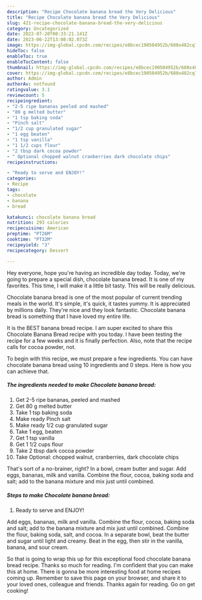```yaml
---
description: "Recipe Chocolate banana bread the Very Delicious"
title: "Recipe Chocolate banana bread the Very Delicious"
slug: 421-recipe-chocolate-banana-bread-the-very-delicious
category: Uncategorized
date: 2022-07-20T00:33:21.141Z
date: 2023-06-22T13:08:02.073Z
image: https://img-global.cpcdn.com/recipes/e8bcec190504952b/680x482cq70/chocolate-banana-bread-recipe-main-photo.jpg
hideToc: false
enableToc: true
enableTocContent: false
thumbnail: https://img-global.cpcdn.com/recipes/e8bcec190504952b/680x482cq70/chocolate-banana-bread-recipe-main-photo.jpg
cover: https://img-global.cpcdn.com/recipes/e8bcec190504952b/680x482cq70/chocolate-banana-bread-recipe-main-photo.jpg
author: Admin
authorAv: notfound
ratingvalue: 3.1
reviewcount: 5
recipeingredient:
- "2-5 ripe bananas peeled and mashed"
- "80 g melted butter"
- "1 tsp baking soda"
- "Pinch salt"
- "1/2 cup granulated sugar"
- "1 egg beaten"
- "1 tsp vanilla"
- "1 1/2 cups flour"
- "2 tbsp dark cocoa powder"
- " Optional chopped walnut cranberries dark chocolate chips"
recipeinstructions:

- "Ready to serve and ENJOY!"
categories:
- Recipe
tags:
- chocolate
- banana
- bread

katakunci: chocolate banana bread 
nutrition: 293 calories
recipecuisine: American
preptime: "PT26M"
cooktime: "PT32M"
recipeyield: "3"
recipecategory: Dessert

---
```



Hey everyone, hope you're having an incredible day today. Today, we're going to prepare a special dish, chocolate banana bread. It is one of my favorites. This time, I will make it a little bit tasty. This will be really delicious.

Chocolate banana bread is one of the most popular of current trending meals in the world. It's simple, it's quick, it tastes yummy. It is appreciated by millions daily. They're nice and they look fantastic. Chocolate banana bread is something that I have loved my entire life.

It is the BEST banana bread recipe. I am super excited to share this Chocolate Banana Bread recipe with you today. I have been testing the recipe for a few weeks and it is finally perfection. Also, note that the recipe calls for cocoa powder, not.


To begin with this recipe, we must prepare a few ingredients. You can have chocolate banana bread using 10 ingredients and 0 steps. Here is how you can achieve that.

<!--inarticleads1-->

##### The ingredients needed to make Chocolate banana bread:

1. Get 2-5 ripe bananas, peeled and mashed
1. Get 80 g melted butter
1. Take 1 tsp baking soda
1. Make ready Pinch salt
1. Make ready 1/2 cup granulated sugar
1. Take 1 egg, beaten
1. Get 1 tsp vanilla
1. Get 1 1/2 cups flour
1. Take 2 tbsp dark cocoa powder
1. Take  Optional: chopped walnut, cranberries, dark chocolate chips


That&#39;s sort of a no-brainer, right? In a bowl, cream butter and sugar. Add eggs, bananas, milk and vanilla. Combine the flour, cocoa, baking soda and salt; add to the banana mixture and mix just until combined. 

<!--inarticleads2-->

##### Steps to make Chocolate banana bread:


1. Ready to serve and ENJOY!

Add eggs, bananas, milk and vanilla. Combine the flour, cocoa, baking soda and salt; add to the banana mixture and mix just until combined. Combine the flour, baking soda, salt, and cocoa. In a separate bowl, beat the butter and sugar until light and creamy. Beat in the egg, then stir in the vanilla, banana, and sour cream. 

So that is going to wrap this up for this exceptional food chocolate banana bread recipe. Thanks so much for reading. I'm confident that you can make this at home. There is gonna be more interesting food at home recipes coming up. Remember to save this page on your browser, and share it to your loved ones, colleague and friends. Thanks again for reading. Go on get cooking!
